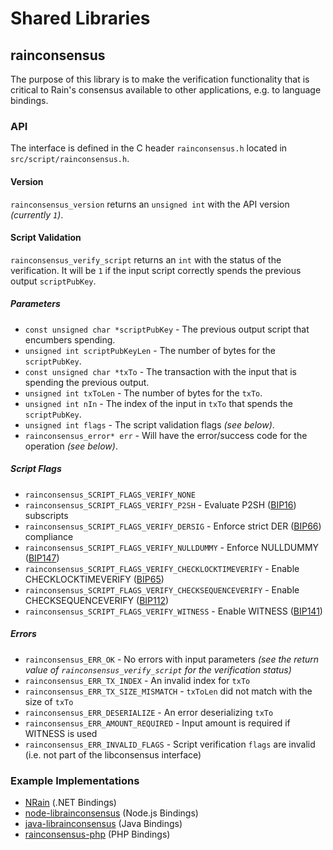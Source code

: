 Shared Libraries
================

## rainconsensus

The purpose of this library is to make the verification functionality that is critical to Rain's consensus available to other applications, e.g. to language bindings.

### API

The interface is defined in the C header `rainconsensus.h` located in `src/script/rainconsensus.h`.

#### Version

`rainconsensus_version` returns an `unsigned int` with the API version *(currently `1`)*.

#### Script Validation

`rainconsensus_verify_script` returns an `int` with the status of the verification. It will be `1` if the input script correctly spends the previous output `scriptPubKey`.

##### Parameters
- `const unsigned char *scriptPubKey` - The previous output script that encumbers spending.
- `unsigned int scriptPubKeyLen` - The number of bytes for the `scriptPubKey`.
- `const unsigned char *txTo` - The transaction with the input that is spending the previous output.
- `unsigned int txToLen` - The number of bytes for the `txTo`.
- `unsigned int nIn` - The index of the input in `txTo` that spends the `scriptPubKey`.
- `unsigned int flags` - The script validation flags *(see below)*.
- `rainconsensus_error* err` - Will have the error/success code for the operation *(see below)*.

##### Script Flags
- `rainconsensus_SCRIPT_FLAGS_VERIFY_NONE`
- `rainconsensus_SCRIPT_FLAGS_VERIFY_P2SH` - Evaluate P2SH ([BIP16](https://github.com/rain/bips/blob/master/bip-0016.mediawiki)) subscripts
- `rainconsensus_SCRIPT_FLAGS_VERIFY_DERSIG` - Enforce strict DER ([BIP66](https://github.com/rain/bips/blob/master/bip-0066.mediawiki)) compliance
- `rainconsensus_SCRIPT_FLAGS_VERIFY_NULLDUMMY` - Enforce NULLDUMMY ([BIP147](https://github.com/rain/bips/blob/master/bip-0147.mediawiki))
- `rainconsensus_SCRIPT_FLAGS_VERIFY_CHECKLOCKTIMEVERIFY` - Enable CHECKLOCKTIMEVERIFY ([BIP65](https://github.com/rain/bips/blob/master/bip-0065.mediawiki))
- `rainconsensus_SCRIPT_FLAGS_VERIFY_CHECKSEQUENCEVERIFY` - Enable CHECKSEQUENCEVERIFY ([BIP112](https://github.com/rain/bips/blob/master/bip-0112.mediawiki))
- `rainconsensus_SCRIPT_FLAGS_VERIFY_WITNESS` - Enable WITNESS ([BIP141](https://github.com/rain/bips/blob/master/bip-0141.mediawiki))

##### Errors
- `rainconsensus_ERR_OK` - No errors with input parameters *(see the return value of `rainconsensus_verify_script` for the verification status)*
- `rainconsensus_ERR_TX_INDEX` - An invalid index for `txTo`
- `rainconsensus_ERR_TX_SIZE_MISMATCH` - `txToLen` did not match with the size of `txTo`
- `rainconsensus_ERR_DESERIALIZE` - An error deserializing `txTo`
- `rainconsensus_ERR_AMOUNT_REQUIRED` - Input amount is required if WITNESS is used
- `rainconsensus_ERR_INVALID_FLAGS` - Script verification `flags` are invalid (i.e. not part of the libconsensus interface)

### Example Implementations
- [NRain](https://github.com/MetacoSA/NRain/blob/5e1055cd7c4186dee4227c344af8892aea54faec/NRain/Script.cs#L979-#L1031) (.NET Bindings)
- [node-librainconsensus](https://github.com/bitpay/node-librainconsensus) (Node.js Bindings)
- [java-librainconsensus](https://github.com/dexX7/java-librainconsensus) (Java Bindings)
- [rainconsensus-php](https://github.com/Bit-Wasp/rainconsensus-php) (PHP Bindings)
